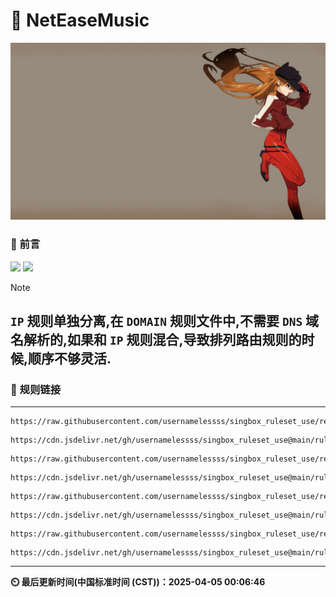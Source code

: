 
# 🧸 NetEaseMusic
![](https://raw.githubusercontent.com/usernamelessss/picture-bed/main/images/202504042256831.jpg)
### 📣 前言
![](https://shields.io/badge/-移除重复规则-ff69b4) ![](https://shields.io/badge/-IP&nbsp;规则单独存放不与&nbsp;DOMAIN&nbsp;等混合-green)
> [!NOTE]
**`IP` 规则单独分离,在 `DOMAIN` 规则文件中,不需要 `DNS` 域名解析的,如果和 `IP` 规则混合,导致排列路由规则的时候,顺序不够灵活.**
---

###  🔗 规则链接
---

```url
https://raw.githubusercontent.com/usernamelessss/singbox_ruleset_use/refs/heads/main/rule/NetEaseMusic/NetEaseMusic_IP.json
```

```url
https://cdn.jsdelivr.net/gh/usernamelessss/singbox_ruleset_use@main/rule/NetEaseMusic/NetEaseMusic_IP.json
```

```url
https://raw.githubusercontent.com/usernamelessss/singbox_ruleset_use/refs/heads/main/rule/NetEaseMusic/NetEaseMusic_IP.srs
```

```url
https://cdn.jsdelivr.net/gh/usernamelessss/singbox_ruleset_use@main/rule/NetEaseMusic/NetEaseMusic_IP.srs
```

```url
https://raw.githubusercontent.com/usernamelessss/singbox_ruleset_use/refs/heads/main/rule/NetEaseMusic/NetEaseMusic_No_IP.json
```

```url
https://cdn.jsdelivr.net/gh/usernamelessss/singbox_ruleset_use@main/rule/NetEaseMusic/NetEaseMusic_No_IP.json
```

```url
https://raw.githubusercontent.com/usernamelessss/singbox_ruleset_use/refs/heads/main/rule/NetEaseMusic/NetEaseMusic_No_IP.srs
```

```url
https://cdn.jsdelivr.net/gh/usernamelessss/singbox_ruleset_use@main/rule/NetEaseMusic/NetEaseMusic_No_IP.srs
```

---
**⏲️ 最后更新时间(中国标准时间 (CST))：2025-04-05 00:06:46**